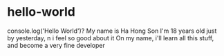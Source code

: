 # hello-world
console.log('Hello World')?
My name is Ha Hong Son
I'm 18 years old just by yesterday, n i feel so good about it
On my name, i'll learn all this stuff, and become a very fine developer
